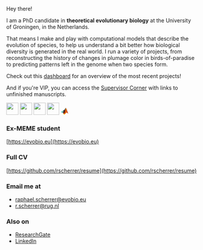 Hey there! 

I am a PhD candidate in **theoretical evolutionary biology** at the University of Groningen, in the Netherlands. 

That means I make and play with computational models that describe the evolution of species, to help us understand a bit better how biological diversity is generated in the real world. I run a variety of projects, from reconstructing the history of changes in plumage color in birds-of-paradise to predicting patterns left in the genome when two species form. 

Check out this [dashboard](https://github.com/rscherrer/dashboard) for an overview of the most recent projects!

And if you're VIP, you can access the [Supervisor Corner](https://github.com/rscherrer/supervisor-corner) with links to unfinished manuscripts.

<img height="32" width="32" src="https://cdn.simpleicons.org/c++" /> <img height="32" width="32" src="https://cdn.simpleicons.org/python" /> <img height="32" width="32" src="https://cdn.simpleicons.org/r" /> <img height="32" width="32" src="https://cdn.simpleicons.org/wolframmathematica" /> <img src="icons/matlab.png" width="4%" height="4%">

### Ex-MEME student

[https://evobio.eu](https://evobio.eu)

### Full CV

[https://github.com/rscherrer/resume](https://github.com/rscherrer/resume)

### Email me at  

- raphael.scherrer@evobio.eu  
- r.scherrer@rug.nl

### Also on

- [ResearchGate](https://www.researchgate.net/profile/Raphael-Scherrer)
- [LinkedIn](https://www.linkedin.com/in/rapha%C3%ABl-scherrer-5817a3bb/)
